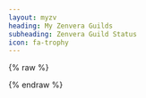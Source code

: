 ```yaml
---
layout: myzv
heading: My Zenvera Guilds
subheading: Zenvera Guild Status
icon: fa-trophy
---
```

{% raw %}
<p id="guilds"></p>
<script>$.get('https://my-zvx.rhcloud.com/guilds.php', function( data ) { $( '#guilds' ).html( data ); });</script>
{% endraw %}